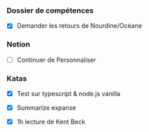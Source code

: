 ### Dossier de compétences
- [x] Demander les retours de Nourdine/Océane

### Notion
- [ ] Continuer de Personnaliser

### Katas
- [X] Test sur typescript & node.js vanilla
- [X] Summarize expanse
    
- [X] 1h lecture de Kent Beck